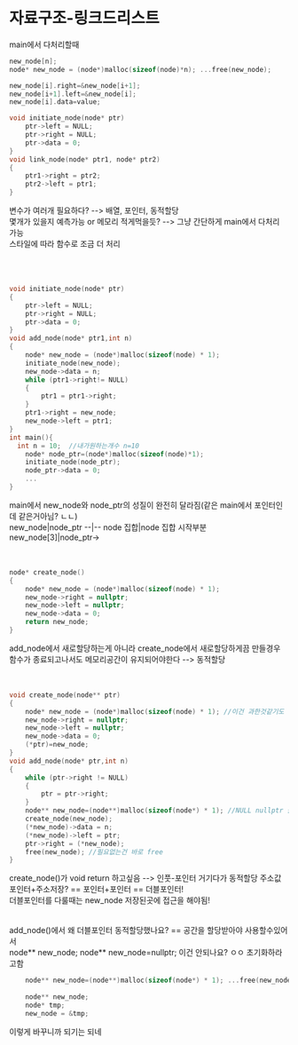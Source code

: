 # 자료구조-링크드리스트  

main에서 다처리할때  
```C  
new_node[n];
node* new_node = (node*)malloc(sizeof(node)*n); ...free(new_node);

new_node[i].right=&new_node[i+1];
new_node[i+1].left=&new_node[i];
new_node[i].data=value;

void initiate_node(node* ptr)
    ptr->left = NULL;
    ptr->right = NULL;
    ptr->data = 0;
}
void link_node(node* ptr1, node* ptr2)
{
    ptr1->right = ptr2;
    ptr2->left = ptr1;
}
```  
변수가 여러개 필요하다? --> 배열, 포인터, 동적할당  
몇개가 있을지 예측가능 or 메모리 적게먹을듯? --> 그냥 간단하게 main에서 다처리 가능  
스타일에 따라 함수로 조금 더 처리  
<br/>  
<br/>  
```C
void initiate_node(node* ptr)
{
    ptr->left = NULL;
    ptr->right = NULL;
    ptr->data = 0;
}
void add_node(node* ptr1,int n)
{
    node* new_node = (node*)malloc(sizeof(node) * 1);
    initiate_node(new_node);
    new_node->data = n;
    while (ptr1->right!= NULL)
    {
        ptr1 = ptr1->right;
    }
    ptr1->right = new_node;
    new_node->left = ptr1;
}
int main(){
  int n = 10;  //내가원하는개수 n=10
    node* node_ptr=(node*)malloc(sizeof(node)*1);
    initiate_node(node_ptr);
    node_ptr->data = 0;
    ...
}
```  
main에서 new_node와 node_ptr의 성질이 완전히 달라짐(같은 main에서 포인터인데 같은거아님? ㄴㄴ)  
new_node|node_ptr
--|--
node 집합|node 집합 시작부분
new_node[3]|node_ptr->
</br>  
<br/>  

```C
node* create_node()
{
    node* new_node = (node*)malloc(sizeof(node) * 1);
    new_node->right = nullptr;
    new_node->left = nullptr;
    new_node->data = 0;
    return new_node;
}
```  
add_node에서 새로할당하는게 아니라 create_node에서 새로할당하게끔 만들경우  
함수가 종료되고나서도 메모리공간이 유지되어야한다 --> 동적할당
</br>  
</br>  
```C
void create_node(node** ptr)
{
    node* new_node = (node*)malloc(sizeof(node) * 1); //이건 과한것같기도
    new_node->right = nullptr;
    new_node->left = nullptr;
    new_node->data = 0;
    (*ptr)=new_node;
}
void add_node(node* ptr,int n)
{
    while (ptr->right != NULL)
    {
        ptr = ptr->right;
    }
    node** new_node=(node**)malloc(sizeof(node*) * 1); //NULL nullptr 쓸수가없음
    create_node(new_node);
    (*new_node)->data = n;
    (*new_node)->left = ptr;
    ptr->right = (*new_node);
    free(new_node); //필요없는건 바로 free
}
```  
create_node()가 void return 하고싶음 --> 인풋-포인터 거기다가 동적할당 주소값  
포인터+주소저장? == 포인터+포인터 == 더블포인터!  
더블포인터를 다룰때는 new_node 저장된곳에 접근을 해야됨!  
</br>  
add_node()에서 왜 더블포인터 동적할당했나요? == 공간을 할당받아야 사용할수있어서  
node** new_node; node** new_node=nullptr; 이건 안되나요? ㅇㅇ 초기화하라고함

```C
    node** new_node=(node**)malloc(sizeof(node*) * 1); ...free(new_node);
    
    node** new_node;
    node* tmp;
    new_node = &tmp;
```
이렇게 바꾸니까 되기는 되네  

